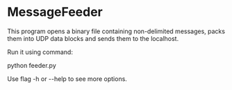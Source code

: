 MessageFeeder
=============

This program opens a binary file containing non-delimited messages, packs them into UDP data blocks and sends them to the localhost.

Run it using command:

  python feeder.py

Use flag -h or --help to see more options.
